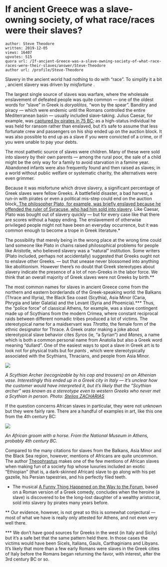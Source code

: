# If ancient Greece was a slave-owning society, of what race/races were their slaves?

	author: Steve Theodore
	written: 2019-12-05
	views: 16407
	upvotes: 515
	quora url: /If-ancient-Greece-was-a-slave-owning-society-of-what-race-races-were-their-slaves/answer/Steve-Theodore
	author url: /profile/Steve-Theodore


Slavery in the ancient world had nothing to do with “race”. To simplify it a bit , ancient slavery was driven by _misfortune_ .

The largest single source of slaves was warfare, where the wholesale enslavement of defeated people was quite common — one of the oldest words for “slave” in Greek is _doryalōtos,_ “won by the spear”. Banditry and piracy — which were endemic until the Romans controlled the entire Mediterranean basin — usually included slave-taking. Julius Caesar, for example, was [captured by pirates in 75 BC](https://www.livius.org/sources/content/plutarch/plutarchs-caesar/caesar-and-the-pirates/); as a high-status individual he was held for ransom rather than enslaved, but it’s safe to assume that less fortunate crew and passengers on his ship ended up on the auction block. It was also possible to end up as a slave if you were convicted of a crime, or if you were unable to pay your debts.

The most pathetic source of slaves were children. Many of these were sold into slavery by their own parents — among the rural poor, the sale of a child might be the only way for a family to avoid starvation in a famine year. Abandoned infants were also frequently found and then raised as slaves; in a world without public welfare or systematic charity, the alternatives were even grimmer.

Because it was misfortune which drove slavery, a significant percentage of Greek slaves were fellow Greeks. A battlefield disaster, a bad harvest, a run-in with pirates or even a political mis-step could end on the auction block[. The philosopher Plato, for example, was briefly enslaved because he offended the ruler of Syracuse, who had him sold into slavery](https://www.quora.com/Did-Plato-s-personal-experience-of-slavery-affect-his-views-on-the-institution/answer/Steve-Theodore?ch=10&share=1fe5fbb0&srid=zLvM). Like Caesar, Plato was bought out of slavery quickly — but for every case like that there are scores without a happy ending. The enslavement of otherwise privileged people might not have been an everyday occurrence, but it was common enough to become a trope in Greek literature.*

The possibility that merely being in the wrong place at the wrong time could land someone like Plato in chains raised philosophical problems for people like Aristotle, who believed slavery was a “natural” institution. Some writers (Plato included, perhaps not accidentally) suggested that Greeks ought not to enslave other Greeks. — but that unease never blossomed into anything like abolitionism. However there’s no doubt that Greek stereotypes about slavery indicate the presence of a lot of non-Greeks in the labor force. We think that an overall majority of Greek slaves were not Greeks by birth.**

The most common names for slaves in ancient Greece come from the northern and eastern borderlands of the Greek-speaking world: the Balkans (Thrace and Illyria), the Black Sea coast (Scythia), Asia Minor (Caria, Phrygia and later Galatia) and the Levant (Syria and Phoenicia).*** Thus, the “police force” of classical Athens, for example, was a slave contingent made up of Scythians from the modern Crimea, where constant reciprocal raids between different nomadic tribes produced a lot of victims. The stereotypical name for a maidservant was _Thratta,_ the female form of the ethnic designator for Thrace. A Greek orator making a joke about stereotypical slave behavior cites _Syros_ (ie, “a Syrian”) and _Manes,_  a name which is both a common personal name from Anatolia but also a Greek word meaning “dullard”. One of the easiest ways to spot a slave in Greek art is to look not for physical traits but for _pants_ , which were stereotypically associated with the Scythians, Thracians, and people from Asia Minor.

![](https://qph.fs.quoracdn.net/main-qimg-20c796763dc1dacabf169b44b8cedec0)

_A Scythian Archer (recognizable by his cap and trousers) on an Athenian vase. Interestingly this ended up in a Greek city in Italy — it’s unclear how the customer would have interpreted it, but it’s likely that the “Scythian archer” was known as a stereotype even to western Greeks who never met a Scythian in person. Photo:_ _[Stelios ZACHARIAS](https://www.flickr.com/photos/5telios/)_ 

If the question concerns African slaves in particular, they were not unknown but they were fairly rare. There are a handful of examples in art, like this one from the 4th century BC:

![](https://qph.fs.quoracdn.net/main-qimg-ce1b7ead567a33eda023bf37819694f1)

_An African groom with a horse. From the National Museum in Athens, probably 4th century BC._ 

Compared to the many citations for slaves from the Balkans, Asia Minor and the Black Sea region, however, mentions of Africans are quite uncommon. The author [Theophrastus](https://en.wikipedia.org/wiki/Theophrastus) makes one of the few mentions of African slaves when making fun of a society fop whose luxuries included an exotic “Ethiopian” (that is, a dark-skinned African) slave to go along with his pet gazelle, his Persian tapestries, and his perfectly filed teeth.



* The musical [A Funny Thing Happened on the Way to the Forum,](https://en.wikipedia.org/wiki/A_Funny_Thing_Happened_on_the_Way_to_the_Forum#Plot) based on a Roman version of a Greek comedy, concludes when the heroine (a slave) is discovered to be the long-lost daughter of a wealthy aristocrat, sold into slavery by pirates many years before.

** Our evidence, however, is not great so this is somewhat conjectural — most of what we have is really only attested for Athens, and not even very well there.

*** We don’t have good sources for Greeks in the west (in Italy and Sicily) but it’s a safe bet that the same pattern held there. In those cases the victims would have been Sicels, Italians, Gauls, Carthaginians and Libyans. It’s likely that more than a few early Romans were slaves in the Greek cities of Italy before the Romans began returning the favor, with interest, after the 3rd century BC or so.


